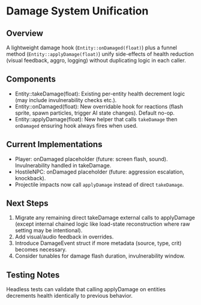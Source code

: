 Damage System Unification
=========================

Overview
--------
A lightweight damage hook (`Entity::onDamaged(float)`) plus a funnel method (`Entity::applyDamage(float)`) unify side-effects of health reduction (visual feedback, aggro, logging) without duplicating logic in each caller.

Components
----------
- Entity::takeDamage(float): Existing per-entity health decrement logic (may include invulnerability checks etc.).
- Entity::onDamaged(float): New overridable hook for reactions (flash sprite, spawn particles, trigger AI state changes). Default no-op.
- Entity::applyDamage(float): New helper that calls `takeDamage` then `onDamaged` ensuring hook always fires when used.

Current Implementations
-----------------------
- Player: onDamaged placeholder (future: screen flash, sound). Invulnerability handled in takeDamage.
- HostileNPC: onDamaged placeholder (future: aggression escalation, knockback).
- Projectile impacts now call `applyDamage` instead of direct `takeDamage`.

Next Steps
----------
1. Migrate any remaining direct takeDamage external calls to applyDamage (except internal chained logic like load-state reconstruction where raw setting may be intentional).
2. Add visual/audio feedback in overrides.
3. Introduce DamageEvent struct if more metadata (source, type, crit) becomes necessary.
4. Consider tunables for damage flash duration, invulnerability window.

Testing Notes
-------------
Headless tests can validate that calling applyDamage on entities decrements health identically to previous behavior.
